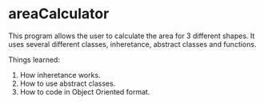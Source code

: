 # areaCalculator
This program allows the user to calculate the area for 3 different shapes. It uses several different classes, inheretance, abstract classes and functions.

Things learned:
1. How inheretance works.
2. How to use abstract classes.
3. How to code in Object Oriented format.
